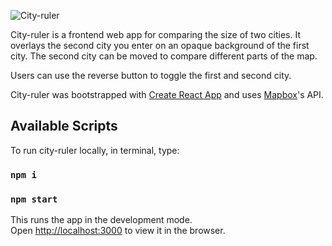 ![City-ruler](https://res.cloudinary.com/dec0zvcps/image/upload/v1558025722/Screen_Shot_2019-05-16_at_9.50.55_AM_opx5oi.png)

City-ruler is a frontend web app for comparing the size of two cities. It overlays the second city you enter on an opaque background of the first city. The second city can be moved to compare different parts of the map.

Users can use the reverse button to toggle the first and second city.

City-ruler was bootstrapped with [Create React App](https://github.com/facebook/create-react-app) and uses [Mapbox](https://docs.mapbox.com/)'s API.

## Available Scripts

To run city-ruler locally, in terminal, type:

### `npm i`
### `npm start`

This runs the app in the development mode.<br>
Open [http://localhost:3000](http://localhost:3000) to view it in the browser.

